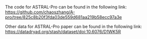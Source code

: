 The code for ASTRAL-Pro can be found in the following link:
https://github.com/chaoszhang/A-pro/tree/825c8b20f3fda03de559d681aa219b58ecc97a3e

Other data for ASTRAL-Pro paper can be found in the following link:
https://datadryad.org/stash/dataset/doi:10.6076/D1WK5R
